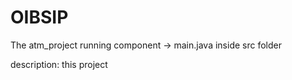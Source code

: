# OIBSIP
The atm_project
running component -> main.java inside src folder

description: this project 